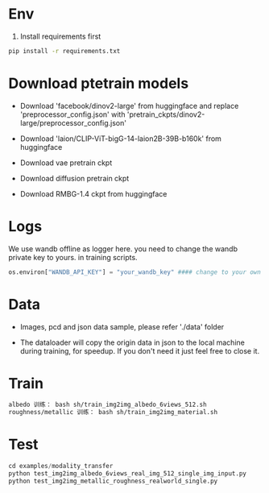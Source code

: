 # Env

1. Install requirements first
```bash
pip install -r requirements.txt
```


# Download ptetrain models
- Download 'facebook/dinov2-large' from huggingface and replace 'preprocessor_config.json' with 'pretrain_ckpts/dinov2-large/preprocessor_config.json'

- Download 'laion/CLIP-ViT-bigG-14-laion2B-39B-b160k' from huggingface

- Download vae pretrain ckpt
- Download diffusion pretrain ckpt
- Download RMBG-1.4 ckpt from huggingface

# Logs
We use wandb offline as logger here. you need to change the wandb private key to yours. in training scripts.
```python
os.environ["WANDB_API_KEY"] = "your_wandb_key" #### change to your own wandb key
```

# Data
- Images, pcd and json data sample, please refer './data' folder

- The dataloader will copy the origin data in json to the local machine during training, for speedup. If you don't need it just feel free to close it.

# Train
```bash
albedo 训练： bash sh/train_img2img_albedo_6views_512.sh
roughness/metallic 训练： bash sh/train_img2img_material.sh
```

# Test
```python
cd examples/modality_transfer
python test_img2img_albedo_6views_real_img_512_single_img_input.py
python test_img2img_metallic_roughness_realworld_single.py
